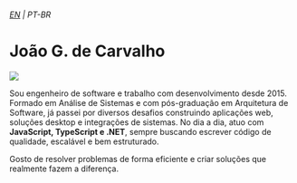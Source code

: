 ###### [EN](README.md) | PT-BR

# João G. de Carvalho

<a target="_blank" href="https://www.linkedin.com/in/"><img src="https://img.shields.io/badge/-LinkedIn-0077B5?style=for-the-badge&logo=Linkedin&logoColor=white"></img></a>

Sou engenheiro de software e trabalho com desenvolvimento desde 2015. Formado em Análise de Sistemas e com pós-graduação em Arquitetura de Software, já passei por diversos desafios construindo aplicações web, soluções desktop e integrações de sistemas. No dia a dia, atuo com **JavaScript, TypeScript e .NET**, sempre buscando escrever código de qualidade, escalável e bem estruturado.  

Gosto de resolver problemas de forma eficiente e criar soluções que realmente fazem a diferença.
